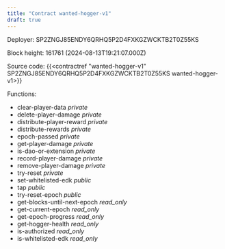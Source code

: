 ```yaml
---
title: "Contract wanted-hogger-v1"
draft: true
---
```

Deployer: SP2ZNGJ85ENDY6QRHQ5P2D4FXKGZWCKTB2T0Z55KS


 



Block height: 161761 (2024-08-13T19:21:07.000Z)

Source code: {{<contractref "wanted-hogger-v1" SP2ZNGJ85ENDY6QRHQ5P2D4FXKGZWCKTB2T0Z55KS wanted-hogger-v1>}}

Functions:

* clear-player-data _private_
* delete-player-damage _private_
* distribute-player-reward _private_
* distribute-rewards _private_
* epoch-passed _private_
* get-player-damage _private_
* is-dao-or-extension _private_
* record-player-damage _private_
* remove-player-damage _private_
* try-reset _private_
* set-whitelisted-edk _public_
* tap _public_
* try-reset-epoch _public_
* get-blocks-until-next-epoch _read_only_
* get-current-epoch _read_only_
* get-epoch-progress _read_only_
* get-hogger-health _read_only_
* is-authorized _read_only_
* is-whitelisted-edk _read_only_
